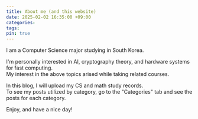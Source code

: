 ```yaml
---
title: About me (and this website)
date: 2025-02-02 16:35:00 +09:00
categories:
tags: 
pin: true
---
```

I am a Computer Science major studying in South Korea.

I'm personally interested in AI, cryptography theory, and hardware systems for fast computing.   
My interest in the above topics arised while taking related courses.      

In this blog, I will upload my CS and math study records.     
To see my posts utilized by category, go to the "Categories" tab and see the posts for each category.   

Enjoy, and have a nice day!
